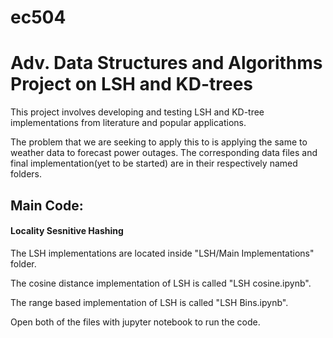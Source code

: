 # ec504
# Adv. Data Structures and Algorithms Project on LSH and KD-trees

This project involves developing and testing LSH and KD-tree implementations from literature and popular applications.

The problem that we are seeking to apply this to is applying the same to weather data to forecast power outages. The corresponding data files and final implementation(yet to be started) are in their respectively named folders.


## Main Code:
#### Locality Sesnitive Hashing
The LSH implementations are located inside "LSH/Main Implementations" folder.

The cosine distance implementation of LSH is called "LSH cosine.ipynb".

The range based implementation of LSH is called "LSH Bins.ipynb".

Open both of the files with jupyter notebook to run the code. 

